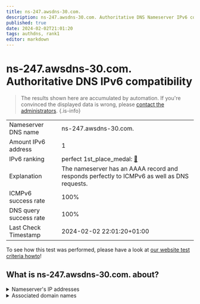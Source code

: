 ```yaml
---
title: ns-247.awsdns-30.com.
description: ns-247.awsdns-30.com. Authoritative DNS Nameserver IPv6 compatibility
published: true
date: 2024-02-02T21:01:20
tags: authdns, rank1
editor: markdown
---
```


# ns-247.awsdns-30.com. Authoritative DNS IPv6 compatibility

> The results shown here are accumulated by automation. If you're convinced the displayed data is wrong, please [contact the administrators](/howto/chat). 
{.is-info}




|   |   |
| - | - |
| Nameserver DNS name | ns-247.awsdns-30.com.
| Amount IPv6 address | 1
| IPv6 ranking | perfect 1st_place_medal: [🔗](/howto/ranking) |
| Explanation | The nameserver has an AAAA record and responds perfectly to ICMPv6 as well as DNS requests. |
| ICMPv6 success rate | 100%|
| DNS query success rate | 100% |
| Last Check Timestamp | 2024-02-02 22:01:20+01:00 |

To see how this test was performed, please have a look at [our website test criteria howto](/howto/testcriteria/authdns)!


## What is ns-247.awsdns-30.com. about?




<details>
<summary>Nameserver's IP addresses</summary>

2600:9000:5300:f700::1

</details>



<details>
<summary>Associated domain names</summary>

duolingo.com

</details>
